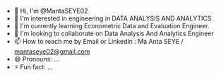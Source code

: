- 👋 Hi, I'm @MantaSEYE02
- 👀 I'm interested in engineering in DATA ANALYSIS AND ANALYTICS
- 🌱 I'm currently learning Econometric Data and Evaluation Engineer. 
- 💞️ I'm looking to collaborate on Data Analysis And Analytics Engineer
- 📫 How to reach me by Email or Linkedln : Ma Anta SEYE / mantaseye02@gmail.com
- 😄 Pronouns: ...
- ⚡ Fun fact: ...

<!---
MantaSEYE02/MantaSEYE02 is a ✨ special ✨ repository because its `README.md` (this file) appears on your GitHub profile.
You can click the Preview link to take a look at your changes.
--->
